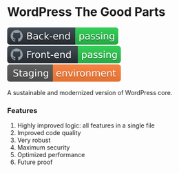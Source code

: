 # WordPress The Good Parts

[![Back-end CI](.github/assets/back-end.svg)](https://github.com/szepeviktor/WordPress-the-good-parts/actions)
[![Front-end CI](.github/assets/front-end.svg)](https://github.com/szepeviktor/WordPress-the-good-parts/actions)
[![Staging link](.github/assets/staging.svg)](https://www.szepe.net/)

A sustainable and modernized version of WordPress core.

### Features

1. Highly improved logic: all features in a single file
1. Improved code quality
1. Very robust
1. Maximum security
1. Optimized performance
1. Future proof
